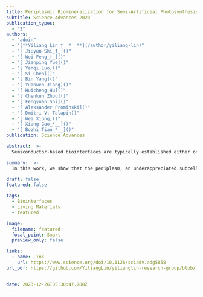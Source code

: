 ```yaml
---
title: Periplasmic Biomineralization for Semi-Artificial Photosynthesis
subtitle: Science Advances 2023
publication_types:
  - "2"
authors:
  - "admin"
  - "[**Yiliang Lin_†__*__**](/author/yiliang-lin)"
  - "[ Jiuyun Shi_†_]()"
  - "[ Wei Feng_†_]()"
  - "[ Jianping Yue]()"
  - "[ Yanqi Luo]()"
  - "[ Si Chen]()"
  - "[ Bin Yang]()"
  - "[ Yuanwen Jiang]()"
  - "[ Huicheng Hu]()"
  - "[ Chenkun Zhou]()"
  - "[ Fengyuan Shi]()"
  - "[ Aleksander Prominski]()"
  - "[ Dmitri V. Talapin()"
  - "[ Wei Xiong]()"
  - "[ Xiang Gao_*__]()"
  - "[ Bozhi Tian_*__]()"
publication: Science Advances

abstract:  >-
  Semiconductor-based biointerfaces are typically established either on the surface of the plasma membrane or within the cytoplasm. In Gram-negative bacteria, the periplasmic space, characterized by its confinement and the presence of numerous enzymes and peptidoglycans, offers additional opportunities for biomineralization, allowing for nongenetic modulation interfaces. We demonstrate semiconductor nanocluster precipitation containing single- and multiple-metal elements within the periplasm, as observed through various electron- and x-ray-based imaging techniques. The periplasmic semiconductors are metastable and display defect-dominant fluorescent properties. Unexpectedly, the defect-rich (i.e., the low-grade) semiconductor nanoclusters produced in situ can still increase adenosine triphosphate levels and malate production when coupled with photosensitization. We expand the sustainability levels of the biohybrid system to include reducing heavy metals at the primary level, building living bioreactors at the secondary level, and creating semi-artificial photosynthesis at the tertiary level. The biomineralization-enabled periplasmic biohybrids have the potential to serve as defect-tolerant platforms for diverse sustainable applications.

summary:  >-
  In this work, we show that the periplasm, an underappreciated subcellular region in materials research, can offer a nongenetic pathway for biomineralization of metastable semiconductor nanoclusters. Under light stimulation, the metastable semiconductor nanoclusters could couple with the electron transport chain to increase ATP levels and enhance malate production in the living hybrids. Using the E. coli strain as a model, the current system to develop periplasmic biointerface for enhanced solar-to-chemical production might be extended to other bacterial cells to potentially endow additional sustainability level to the bioremediation applications

draft: false
featured: false

tags:
  - Biointerfaces
  - Living Materials
  - featured

image:
  filename: featured
  focal_point: Smart
  preview_only: false

links:
  - name: Link
    url: https://www.science.org/doi/10.1126/sciadv.adg5858
url_pdf: https://github.com/YiliangLin/yilianglin-research-group/blob/main/assets/media/lin-et-al.-2023-periplasmic-biomineralization-for-semi-artificial-.pdf?raw=true


date: 2023-12-26T05:30:47.788Z
---
```


